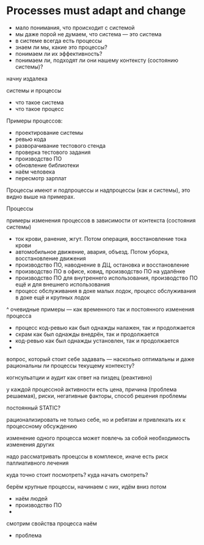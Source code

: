 # Processes must adapt and change

- мало понимания, что происходит с системой
- мы даже порой не думаем, что система — это система
- в системе всегда есть процессы
- знаем ли мы, какие это процессы?
- понимаем ли их эффективность?
- понимаем ли, подходят ли они нашему контексту (состоянию системы)?

начну издалека

системы и процессы
- что такое система
- что такое процесс

Примеры процессов:
- проектирование системы
- ревью кода
- разворачивание тестового стенда
- проверка тестового задания
- производство ПО
- обновление библиотеки
- наём человека
- пересмотр зарплат

Процессы имеют и подпроцессы и надпроцессы (как и системы), это видно выше на примерах.

Процессы 




примеры изменения процессов в зависимости от контекста (состояния системы)

- ток крови, ранение, жгут. Потом операция, восстановление тока крови
- автомобильное движение, авария, объезд. Потом уборка, восстановление движения
- производство ПО, наводнение в ДЦ, остановка и восстановление
- производство ПО в офисе, ковид, производство ПО на удалёнке
- производство ПО для внутреннего использования, производство ПО ещё и для внешнего использования
- процесс обслуживания в доке малых лодок, процесс обслуживания в доке ещё и крупных лодок

^ очевидные примеры — как временного так и постоянного изменения процесса

- процесс код-ревью как был однажды налажен, так и продолжается
- скрам как был однажды внедрён, так и продолжается
- код-ревью как был однажды установлен, так и продолжается
-

вопрос, который стоит себе задавать — насколько оптимальны и даже рациональны ли процессы текущему контексту?

когнсульатции и аудит как ответ на пиздец (реактивно)

у каждой процессной активности есть цена, причина (проблема решаемая), риски, негативные факторы, способ решения проблемы

постоянный STATIC?

рационализировать не только себе, но и ребятам
и привлекать их к процессному обсуждению

изменение одного процесса может повлечь за собой необходимость изменения других

надо рассматривать проецссы в комплексе, иначе есть риск паллиативного лечения

куда точно стоит посмотреть?
куда начать смотреть?


берём крупные процессы, начинаем с них, идём вниз потом

- наём людей
- производство ПО
- 


смотрим свойства процесса наём
- проблема

